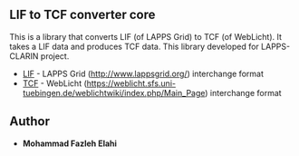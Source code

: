 ## LIF to TCF converter core


This is a library that converts LIF (of LAPPS Grid) to TCF (of WebLicht).
It takes a LIF data and produces TCF data. This library developed for LAPPS-CLARIN project. 

* [LIF](https://wiki.lappsgrid.org/interchange/) - LAPPS Grid (http://www.lappsgrid.org/) interchange format
* [TCF](https://weblicht.sfs.uni-tuebingen.de/weblichtwiki/index.php/The_TCF_Format) - WebLicht (https://weblicht.sfs.uni-tuebingen.de/weblichtwiki/index.php/Main_Page) interchange format



## Author

* **Mohammad Fazleh Elahi**


